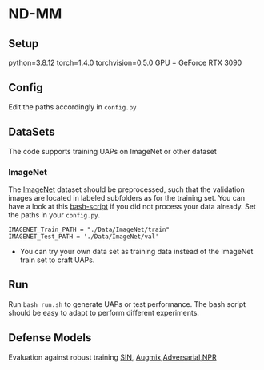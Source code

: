 # ND-MM
## Setup
python=3.8.12
torch=1.4.0
torchvision=0.5.0
GPU = GeForce RTX 3090
## Config
Edit the paths accordingly in `config.py`
## DataSets
The code supports training UAPs on ImageNet or other dataset
### ImageNet
The [ImageNet](http://www.image-net.org/) dataset should be preprocessed, such that the validation images are located in labeled subfolders as for the training set. You can have a look at this [bash-script](https://raw.githubusercontent.com/soumith/imagenetloader.torch/master/valprep.sh) if you did not process your data already. Set the paths in your `config.py`.
```
IMAGENET_Train_PATH = "./Data/ImageNet/train"
IMAGENET_Test_PATH = './Data/ImageNet/val'
```
* You can try your own data set as training data instead of the ImageNet train set to craft UAPs.
## Run
Run `bash run.sh` to generate UAPs or test performance. The bash script should be easy to adapt to perform different experiments.



## Defense Models
Evaluation against robust training [SIN](https://github.com/rgeirhos/Stylized-ImageNet), [Augmix](https://github.com/google-research/augmix),[Adversarial](https://github.com/microsoft/robust-models-transfer),[NPR](https://github.com/Muzammal-Naseer/NRP)
